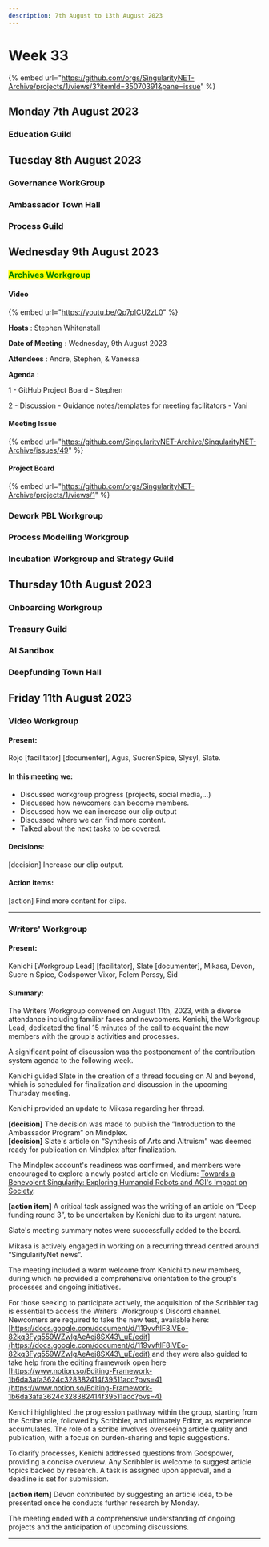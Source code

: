 ```yaml
---
description: 7th August to 13th August 2023
---
```


# Week 33

{% embed url="https://github.com/orgs/SingularityNET-Archive/projects/1/views/3?itemId=35070391&pane=issue" %}

## Monday 7th August 2023 <a href="#docs-internal-guid-565643b2-7fff-f227-7377-f80e405da06c" id="docs-internal-guid-565643b2-7fff-f227-7377-f80e405da06c"></a>

### Education Guild

## Tuesday 8th August 2023

### Governance WorkGroup

### Ambassador Town Hall

### Process Guild

## Wednesday 9th August 2023

### <mark style="color:green;">Archives Workgroup</mark>

#### Video

{% embed url="https://youtu.be/Qp7plCU2zL0" %}

**Hosts** : Stephen Whitenstall&#x20;

**Date of Meeting** : Wednesday, 9th August 2023&#x20;

**Attendees** : Andre, Stephen, & Vanessa&#x20;

**Agenda** :&#x20;

1 - GitHub Project Board - Stephen&#x20;

2 - Discussion - Guidance notes/templates for meeting facilitators - Vani

#### Meeting Issue

{% embed url="https://github.com/SingularityNET-Archive/SingularityNET-Archive/issues/49" %}

#### Project Board

{% embed url="https://github.com/orgs/SingularityNET-Archive/projects/1/views/1" %}

### Dework PBL Workgroup

### Process Modelling Workgroup

### Incubation Workgroup and Strategy Guild

## Thursday 10th August 2023

### Onboarding Workgroup

### Treasury Guild

### AI Sandbox

### Deepfunding Town Hall

## Friday 11th August 2023

### Video Workgroup

#### Present:&#x20;

Rojo \[facilitator] \[documenter], Agus, SucrenSpice, Slysyl, Slate.

#### In this meeting we:

* Discussed workgroup progress (projects, social media,…)
* Discussed how newcomers can become members.
* Discussed how we can increase our clip output
* Discussed where we can find more content.
* Talked about the next tasks to be covered.

#### Decisions:&#x20;

\[decision] Increase our clip output.

#### Action items:

\[action] Find more content for clips.

***

### Writers' Workgroup

#### Present:  <a href="#docs-internal-guid-5ac21e3b-7fff-07ce-4404-53fc68e579e1" id="docs-internal-guid-5ac21e3b-7fff-07ce-4404-53fc68e579e1"></a>

Kenichi \[Workgroup Lead] \[facilitator], Slate \[documenter], Mikasa, Devon, Sucre n Spice, Godspower Vixor, Folem Perssy, Sid&#x20;

#### Summary:&#x20;

The Writers Workgroup convened on August 11th, 2023, with a diverse attendance including familiar faces and newcomers. Kenichi, the Workgroup Lead, dedicated the final 15 minutes of the call to acquaint the new members with the group's activities and processes.

A significant point of discussion was the postponement of the contribution system agenda to the following week.&#x20;

Kenichi guided Slate in the creation of a thread focusing on AI and beyond, which is scheduled for finalization and discussion in the upcoming Thursday meeting.

Kenichi provided an update to Mikasa regarding her thread.

**\[decision]** The decision was made to publish the ”Introduction to the Ambassador Program” on Mindplex. \
**\[decision]** Slate's article on “Synthesis of Arts and Altruism” was deemed ready for publication on Mindplex after finalization.

The Mindplex account's readiness was confirmed, and members were encouraged to explore a newly posted article on Medium: [Towards a Benevolent Singularity: Exploring Humanoid Robots and AGI's Impact on Society](https://medium.com/@singularitynetambassadors/towards-a-benevolent-singularity-exploring-humanoid-robots-and-agis-impact-on-society-a276e4d5546d).

**\[action item]** A critical task assigned was the writing of an article on “Deep funding round 3”, to be undertaken by Kenichi due to its urgent nature.&#x20;

Slate's meeting summary notes were successfully added to the board.

Mikasa is actively engaged in working on a recurring thread centred around “SingularityNet news”.&#x20;

The meeting included a warm welcome from Kenichi to new members, during which he provided a comprehensive orientation to the group's processes and ongoing initiatives.

For those seeking to participate actively, the acquisition of the Scribbler tag is essential to access the Writers' Workgroup's Discord channel. Newcomers are required to take the new test, available here: [https://docs.google.com/document/d/119vvftlF8IVEo-82kq3Fyq559WZwlgAeAej8SX43\_uE/edit](https://docs.google.com/document/d/119vvftlF8IVEo-82kq3Fyq559WZwlgAeAej8SX43\_uE/edit) and they were also guided to take help from the editing framework open here [https://www.notion.so/Editing-Framework-1b6da3afa3624c328382414f39511acc?pvs=4](https://www.notion.so/Editing-Framework-1b6da3afa3624c328382414f39511acc?pvs=4)

Kenichi highlighted the progression pathway within the group, starting from the Scribe role, followed by Scribbler, and ultimately Editor, as experience accumulates. The role of a scribe involves overseeing article quality and publication, with a focus on burden-sharing and topic suggestions.

To clarify processes, Kenichi addressed questions from Godspower, providing a concise overview. Any Scribbler is welcome to suggest article topics backed by research. A task is assigned upon approval, and a deadline is set for submission.

**\[action item]** Devon contributed by suggesting an article idea, to be presented once he conducts further research by Monday.&#x20;

The meeting ended with a comprehensive understanding of ongoing projects and the anticipation of upcoming discussions.

***
